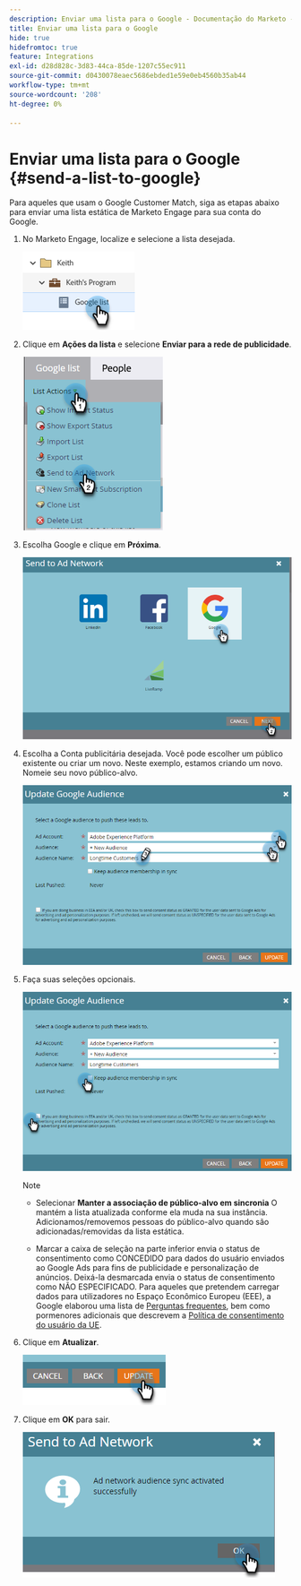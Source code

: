 ```yaml
---
description: Enviar uma lista para o Google - Documentação do Marketo - Documentação do produto
title: Enviar uma lista para o Google
hide: true
hidefromtoc: true
feature: Integrations
exl-id: d28d828c-3d83-44ca-85de-1207c55ec911
source-git-commit: d0430078eaec5686ebded1e59e0eb4560b35ab44
workflow-type: tm+mt
source-wordcount: '208'
ht-degree: 0%

---
```


# Enviar uma lista para o Google {#send-a-list-to-google}

Para aqueles que usam o Google Customer Match, siga as etapas abaixo para enviar uma lista estática de Marketo Engage para sua conta do Google.

1. No Marketo Engage, localize e selecione a lista desejada.

   ![](assets/send-a-list-to-google-1.png)

1. Clique em **Ações da lista** e selecione **Enviar para a rede de publicidade**.

   ![](assets/send-a-list-to-google-2.png)

1. Escolha Google e clique em **Próxima**.

   ![](assets/send-a-list-to-google-3.png)

1. Escolha a Conta publicitária desejada. Você pode escolher um público existente ou criar um novo. Neste exemplo, estamos criando um novo. Nomeie seu novo público-alvo.

   ![](assets/send-a-list-to-google-4.png)

1. Faça suas seleções opcionais.

   ![](assets/send-a-list-to-google-5.png)

   >[!NOTE]
   >
   >* Selecionar **Manter a associação de público-alvo em sincronia** O mantém a lista atualizada conforme ela muda na sua instância. Adicionamos/removemos pessoas do público-alvo quando são adicionadas/removidas da lista estática.
   >
   >* Marcar a caixa de seleção na parte inferior envia o status de consentimento como CONCEDIDO para dados do usuário enviados ao Google Ads para fins de publicidade e personalização de anúncios. Deixá-la desmarcada envia o status de consentimento como NÃO ESPECIFICADO. Para aqueles que pretendem carregar dados para utilizadores no Espaço Econômico Europeu (EEE), a Google elaborou uma lista de [Perguntas frequentes](https://support.google.com/google-ads/answer/14310715), bem como pormenores adicionais que descrevem a [Política de consentimento do usuário da UE](https://www.google.com/about/company/user-consent-policy/).

1. Clique em **Atualizar**.

   ![](assets/send-a-list-to-google-6.png)

1. Clique em **OK** para sair.

   ![](assets/send-a-list-to-google-7.png)
